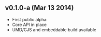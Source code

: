 <a name="v0.1.0-a"></a>
## v0.1.0-a (Mar 13 2014)

- First public alpha
- Core API in place
- UMD/CJS and embeddable build available
